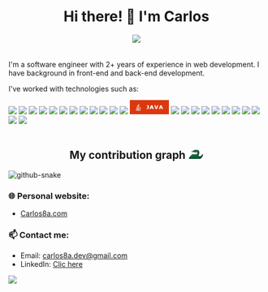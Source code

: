 <!--
**CarlosUlisesOchoa/CarlosUlisesOchoa** is a ✨ _special_ ✨ repository because its `README.md` (this file) appears on your GitHub profile.
<img src="https://img.shields.io/badge/GitHub-100000?style=for-the-badge&logo=github&logoColor=white"/>
<img src="https://img.shields.io/badge/fiverr-1DBF73?style=for-the-badge&logo=fiverr&logoColor=white"/>
<img src="https://img.shields.io/badge/Freelancer-29B2FE?style=for-the-badge&logo=Freelancer&logoColor=white"/>
<img src="https://img.shields.io/badge/UpWork-6FDA44?style=for-the-badge&logo=Upwork&logoColor=white"/>

MONGODB: <img src="https://img.shields.io/badge/MongoDB-4D9144?style=for-the-badge&logo=mongodb&logoColor=white"/>

Social media:
<div align="center">
    <a href="https://www.linkedin.com/in/carlosulisesochoa" target="_blank"><img src="https://img.shields.io/badge/LinkedIn-0077B5?style=for-the-badge&logo=linkedin&logoColor=white"/></a>
    <a href="https://twitter.com/UliGibson" target="_blank"><img src="https://img.shields.io/badge/Twitter-1DA1F2?style=for-the-badge&logo=twitter&logoColor=white"/></a>
    <a href="https://www.hackerrank.com/uligibson" target="_blank"><img src="https://img.shields.io/badge/-Hackerrank-2EC866?style=for-the-badge&logo=HackerRank&logoColor=white"/></a>
</div>
-->

<div align="center">
  <h1>Hi there! 👋 I'm Carlos</h1>
  <img src="https://komarev.com/ghpvc/?username=carlosulisesochoa&style=for-the-badge"/>
</div>

<br/>

I'm a software engineer with 2+ years of experience in web development. I have background in front-end and back-end development. 
  
I've worked with technologies such as:

<div>
    <img src="https://img.shields.io/badge/HTML5-E34F26?style=for-the-badge&logo=html5&logoColor=white"/>
    <img src="https://img.shields.io/badge/CSS3-1572B6?style=for-the-badge&logo=css3&logoColor=white"/>
    <img src="https://img.shields.io/badge/Bootstrap-563D7C?style=for-the-badge&logo=bootstrap&logoColor=white"/>
    <img src="https://img.shields.io/badge/TailwindCSS-07B0CE?style=for-the-badge&logo=tailwindcss&logoColor=white"/>
    <img src="https://img.shields.io/badge/JavaScript-323330?style=for-the-badge&logo=javascript&logoColor=E8D44D"/>
    <img src="https://img.shields.io/badge/TypeScript-2F74C0?style=for-the-badge&logo=typescript&logoColor=white"/>
    <img src="https://img.shields.io/badge/Next.js-000000?style=for-the-badge&logo=next.js&logoColor=white"/>
    <img src="https://img.shields.io/badge/React-20232A?style=for-the-badge&logo=react&logoColor=61DAFB" />
    <img src="https://img.shields.io/badge/jQuery-0865A7?style=for-the-badge&logo=jquery&logoColor=white"/>
    <img src="https://img.shields.io/badge/PHP-7377AD?style=for-the-badge&logo=php&logoColor=white"/>
    <img src="https://img.shields.io/badge/Laravel-D53E26?style=for-the-badge&logo=laravel&logoColor=white" />
    <img src="https://img.shields.io/badge/Wordpress-21759F?style=for-the-badge&logo=wordpress&logoColor=white"/>
    <img src="https://github.com/carlosulisesochoa/carlosulisesochoa/raw/output/images/java.jpg" height="28"/>
    <img src="https://img.shields.io/badge/Visual_Studio-5C2D91?style=for-the-badge&logo=visual%20studio&logoColor=white"/>
    <img src="https://img.shields.io/badge/C%23-611D76?style=for-the-badge&logo=csharp&logoColor=white"/>
    <img src="https://img.shields.io/badge/.NET-512BD4?style=for-the-badge&logo=dotnet&logoColor=white"/>
    <img src="https://img.shields.io/badge/MySQL-004E68?style=for-the-badge&logo=mysql&logoColor=white"/>
    <img src="https://img.shields.io/badge/SQL Server-21759F?style=for-the-badge&logo=microsoft-sql-server&logoColor=white"/>
    <img src="https://img.shields.io/badge/Git-E84E31?style=for-the-badge&logo=git&logoColor=white"/>
    <img src="https://img.shields.io/badge/VSCode-0078D4?style=for-the-badge&logo=visual%20studio%20code&logoColor=white"/>
    <img src="https://img.shields.io/badge/json-5E5C5C?style=for-the-badge&logo=json&logoColor=white" />
    <img src="https://img.shields.io/badge/eslint-3A33D1?style=for-the-badge&logo=eslint&logoColor=white" />
    <img src="https://img.shields.io/badge/prettier-1A2C34?style=for-the-badge&logo=prettier&logoColor=F7BA3E" />
    <img src="https://img.shields.io/badge/Vite-B73BFE?style=for-the-badge&logo=vite&logoColor=FFD62E"/>
  </div>

<br/>

<h2 align="center">
  My contribution graph <img src="https://github.com/carlosulisesochoa/carlosulisesochoa/raw/output/images/snake.png" width="30">
</h2>

<picture>
  <source media="(prefers-color-scheme: dark)" srcset="https://github.com/carlosulisesochoa/carlosulisesochoa/raw/output/github-contribution-grid-snake-dark.svg" />
  <source media="(prefers-color-scheme: light)" srcset="https://github.com/carlosulisesochoa/carlosulisesochoa/raw/output/github-contribution-grid-snake.svg.svg" />
  <img alt="github-snake" src="https://github.com/carlosulisesochoa/carlosulisesochoa/raw/output/github-contribution-grid-snake.svg.svg"/>
</picture>

<br/>

### 🌐 Personal website:
* [Carlos8a.com](https://carlos8a.com)

### 📫 Contact me:
* Email: carlos8a.dev@gmail.com
* LinkedIn: [Clic here](https://www.linkedin.com/in/carlosulisesochoa)

<!-- This is for get visits (https://yhype.me/dashboard) -->
![](https://hit.yhype.me/github/profile?user_id=26280134)
